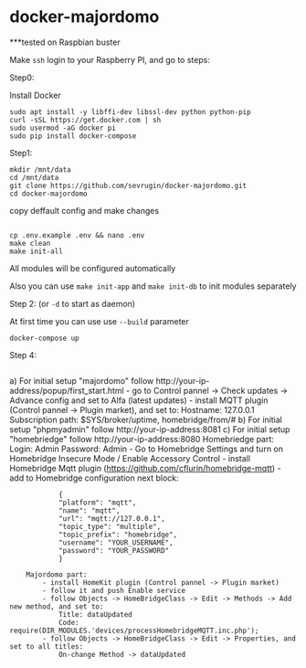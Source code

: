 # docker-majordomo

***tested on Raspbian buster

Make `ssh` login to your Raspberry PI, and go to steps:

Step0:

Install Docker

```
sudo apt install -y libffi-dev libssl-dev python python-pip
curl -sSL https://get.docker.com | sh
sudo usermod -aG docker pi
sudo pip install docker-compose
```

Step1: 

```
mkdir /mnt/data
cd /mnt/data
git clone https://github.com/sevrugin/docker-majordomo.git
cd docker-majordomo

```
copy deffault config and make changes
```

cp .env.example .env && nano .env
make clean
make init-all
```
All modules will be configured automatically

Also you can use `make init-app` and `make init-db` to init modules separately

Step 2: (or `-d` to start as daemon)

At first time you can use use `--build` parameter

```
docker-compose up
```

Step 4:
```
```

a) For initial setup "majordomo" follow http://your-ip-address/popup/first_start.html
		- go to Control pannel -> Check updates -> Advance config and set to Alfa (latest updates)
		- install MQTT plugin (Control pannel -> Plugin market), and set to:
			Hostname: 127.0.0.1
			Subscription path: $SYS/broker/uptime, homebridge/from/#
b) For initial setup "phpmyadmin" follow http://your-ip-address:8081
c) For initial setup "homebriedge" follow http://your-ip-address:8080
		Homebriedge part:
			Login: Admin
			Password: Admin
			- Go to Homebridge Settings and turn on Homebridge Insecure Mode / Enable Accessory Control
			- install Homebridge Mqtt plugin (https://github.com/cflurin/homebridge-mqtt)
			- add to Homebridge configuration next block:
```
			{
			"platform": "mqtt",
			"name": "mqtt",
			"url": "mqtt://127.0.0.1",
			"topic_type": "multiple",
			"topic_prefix": "homebridge",
			"username": "YOUR_USERNAME",
			"password": "YOUR_PASSWORD"
			}
```
		Majordomo part:
			- install HomeKit plugin (Control pannel -> Plugin market)
			- follow it and push Enable service
			- follow Objects -> HomeBridgeClass -> Edit -> Methods -> Add new method, and set to:
				Title: dataUpdated
				Code: require(DIR_MODULES.'devices/processHomebridgeMQTT.inc.php');
			- follow Objects -> HomeBridgeClass -> Edit -> Properties, and set to all titles:
				On-change Method -> dataUpdated